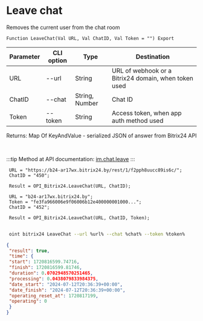 ﻿---
sidebar_position: 3
---

# Leave chat
 Removes the current user from the chat room



`Function LeaveChat(Val URL, Val ChatID, Val Token = "") Export`

 | Parameter | CLI option | Type | Destination |
 |-|-|-|-|
 | URL | --url | String | URL of webhook or a Bitrix24 domain, when token used |
 | ChatID | --chat | String, Number | Chat ID |
 | Token | --token | String | Access token, when app auth method used |

 
 Returns: Map Of KeyAndValue - serialized JSON of answer from Bitrix24 API

<br/>

:::tip
Method at API documentation: [im.chat.leave](https://dev.1c-bitrix.ru/learning/course/?COURSE_ID=93&LESSON_ID=12101)
:::
<br/>


```bsl title="Code example"
 URL = "https://b24-ar17wx.bitrix24.by/rest/1/f2pph8uucc89is6c/";
 ChatID = "450";
 
 Result = OPI_Bitrix24.LeaveChat(URL, ChatID);
 
 URL = "b24-ar17wx.bitrix24.by";
 Token = "fe3fa966006e9f06006b12e400000001000...";
 ChatID = "452";
 
 Result = OPI_Bitrix24.LeaveChat(URL, ChatID, Token);
```
	


```sh title="CLI command example"
 
 oint bitrix24 LeaveChat --url %url% --chat %chat% --token %token%

```

```json title="Result"
{
 "result": true,
 "time": {
 "start": 1720816599.74716,
 "finish": 1720816599.81746,
 "duration": 0.0702948570251465,
 "processing": 0.0438079833984375,
 "date_start": "2024-07-12T20:36:39+00:00",
 "date_finish": "2024-07-12T20:36:39+00:00",
 "operating_reset_at": 1720817199,
 "operating": 0
 }
}
```
